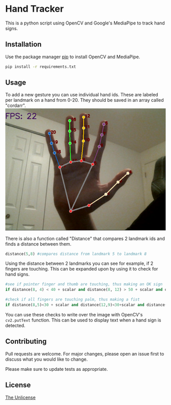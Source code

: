 # Hand Tracker

This is a python script using OpenCV and Google's MediaPipe to track hand signs.

## Installation

Use the package manager [pip](https://pip.pypa.io/en/stable/) to install OpenCV and MediaPipe.

```bash
pip install -r requirements.txt
```

## Usage
To add a new gesture you can use individual hand ids. These are labeled per landmark on a hand from 0-20. They should be saved in an array called "cordarr". ![alt text](examples/ids.png)

There is also a function called "Distance" that compares 2 landmark ids and finds a distance between them.
```python
distance(5,8) #compares distance from landmark 5 to landmark 8
```
Using the distance between 2 landmarks you can see for example, if 2 fingers are touching. This can be expanded upon by using it to check for hand signs.
```python
#see if pointer finger and thumb are touching, thus making an OK sign
if distance(8, 4) < 40 + scalar and distance(8, 12) > 50 + scalar and distance(12, 16) < 60 + scalar: 
```

```python
#check if all fingers are touching palm, thus making a fist
if distance(8,5)<30 + scalar and distance(12,9)<30+scalar and distance(16,13)<30+scalar and distance(20,17)<30+scalar:
```
You can use these checks to write over the image with OpenCV's ```cv2.putText``` function. This can be used to display text when a hand sign is detected.
## Contributing
Pull requests are welcome. For major changes, please open an issue first to discuss what you would like to change.

Please make sure to update tests as appropriate.

## License
[The Unlicense](https://choosealicense.com/licenses/unlicense/)
